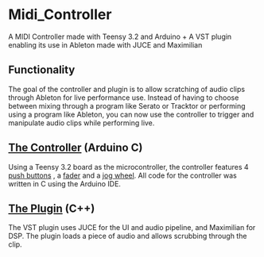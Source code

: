 # Midi_Controller

A MIDI Controller made with Teensy 3.2 and Arduino + A VST plugin enabling its use in Ableton made with JUCE and Maximilian

## Functionality
The goal of the controller and plugin is to allow scratching of audio clips through Ableton for live performance use. Instead of having to
choose between mixing through a program like Serato or Tracktor or performing using a program like Ableton, you can now use the controller
to trigger and manipulate audio clips while performing live.

## [The Controller](./midiController) (**Arduino C**)

Using a Teensy 3.2 board as the microcontroller, the controller features 4 [push buttons](https://www.digikey.com/products/en?keywords=401-1989-ND)
, a [fader](https://www.digikey.com/products/en?keywords=PTA3043-2010CIB103-ND) and a [jog wheel](EM14A0D-C24-L064S-ND). 
All code for the controller was written in C using the Arduino IDE.

## [The Plugin](./JoggerPlugin) (**C++**)

The VST plugin uses JUCE for the UI and audio pipeline, and Maximilian for DSP. The plugin loads a piece of audio and allows scrubbing
through the clip.
